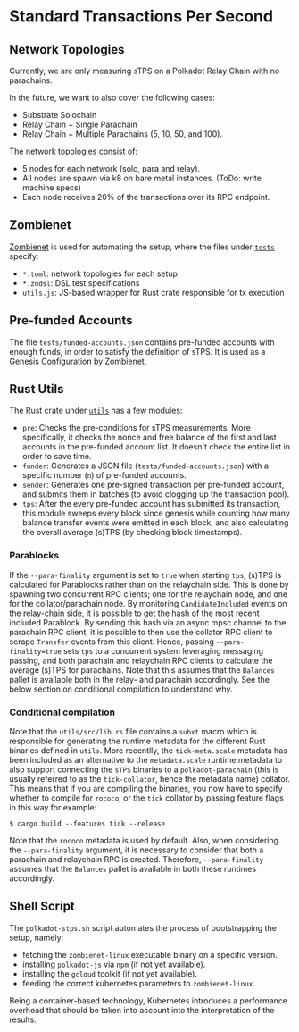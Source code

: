 # Standard Transactions Per Second

## Network Topologies
Currently, we are only measuring sTPS on a Polkadot Relay Chain with no parachains.

In the future, we want to also cover the following cases:
- Substrate Solochain
- Relay Chain + Single Parachain
- Relay Chain + Multiple Parachains (5, 10, 50, and 100).

The network topologies consist of:
- 5 nodes for each network (solo, para and relay).
- All nodes are spawn via k8 on bare metal instances. (ToDo: write machine specs)
- Each node receives 20% of the transactions over its RPC endpoint.

## Zombienet
[Zombienet](https://github.com/paritytech/zombienet) is used for automating the setup, where the files under [`tests`](https://github.com/paritytech/polkadot-stps/tree/main/tests) specify:
- `*.toml`: network topologies for each setup
- `*.zndsl`: DSL test specifications
- `utils.js`: JS-based wrapper for Rust crate responsible for tx execution

## Pre-funded Accounts
The file `tests/funded-accounts.json` contains pre-funded accounts with enough funds, in order to satisfy the definition of sTPS. It is used as a Genesis Configuration by Zombienet. 

## Rust Utils
The Rust crate under [`utils`](https://github.com/paritytech/polkadot-stps/tree/main/utils) has a few modules:
- `pre`: Checks the pre-conditions for sTPS measurements. More specifically, it checks the nonce and free balance of the first and last accounts in the pre-funded account list. It doesn't check the entire list in order to save time. 
- `funder`: Generates a JSON file (`tests/funded-accounts.json`) with a specific number (`n`) of pre-funded accounts.
- `sender`: Generates one pre-signed transaction per pre-funded account, and submits them in batches (to avoid clogging up the transaction pool).
- `tps`: After the every pre-funded account has submitted its transaction, this module sweeps every block since genesis while counting how many balance transfer events were emitted in each block, and also calculating the overall average (s)TPS (by checking block timestamps).

### Parablocks

If the `--para-finality` argument is set to `true` when starting `tps`, (s)TPS is calculated for Parablocks rather than on the relaychain side. This is done by spawning two concurrent RPC clients; one for the relaychain node, and one for the collator/parachain node. By monitoring `CandidateIncluded` events on the relay-chain side, it is possible to get the hash of the most recent included Parablock. By sending this hash via an async mpsc channel to the parachain RPC client, it is possible to then use the collator RPC client to scrape `Transfer` events from this client. Hence, passing `--para-finality=true` sets `tps` to a concurrent system leveraging messaging passing, and both parachain and relaychain RPC clients to calculate the average (s)TPS for parachains.
Note that this assumes that the `Balances` pallet is available both in the relay- and parachain accordingly. See the below section on conditional compilation to understand why.

### Conditional compilation
Note that the `utils/src/lib.rs` file contains a `subxt` macro which is responsible for generating the runtime metadata for the different Rust binaries defined in `utils`. More recentlly, the `tick-meta.scale` metadata has been included as an alternative to the `metadata.scale` runtime metadata to also support connecting the `sTPS` binaries to a `polkadot-parachain` (this is usually referred to as the `tick-collator`, hence the metadata name) collator. This means that if you are compiling the binaries, you now have to specify whether to compile for `rococo`, or the `tick` collator by passing feature flags in this way for example:
```
$ cargo build --features tick --release
```
Note that the `rococo` metadata is used by default. Also, when considering the `--para-finality` argument, it is necessary to consider that both a parachain and relaychain RPC is created. Therefore, `--para-finality` assumes that the `Balances` pallet is available in both these runtimes accordingly.

## Shell Script
The `polkadot-stps.sh` script automates the process of bootstrapping the setup, namely:
- fetching the `zombienet-linux` executable binary on a specific version.
- installing `polkadot-js` via `npm` (if not yet available).
- installing the `gcloud` toolkit (if not yet available).
- feeding the correct kubernetes parameters to `zombienet-linux`.

Being a container-based technology, Kubernetes introduces a performance overhead that should be taken into account into the interpretation of the results.
